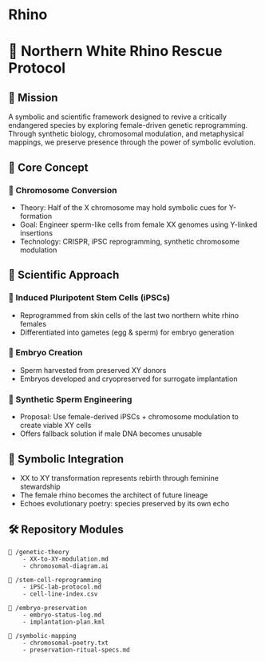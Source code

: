 # Rhino

# 🦏 Northern White Rhino Rescue Protocol

## 🔮 Mission
A symbolic and scientific framework designed to revive a critically endangered species by exploring female-driven genetic reprogramming. Through synthetic biology, chromosomal modulation, and metaphysical mappings, we preserve presence through the power of symbolic evolution.

## 🧬 Core Concept

### 🧠 Chromosome Conversion
- Theory: Half of the X chromosome may hold symbolic cues for Y-formation
- Goal: Engineer sperm-like cells from female XX genomes using Y-linked insertions
- Technology: CRISPR, iPSC reprogramming, synthetic chromosome modulation

## 🧪 Scientific Approach

### 🧫 Induced Pluripotent Stem Cells (iPSCs)
- Reprogrammed from skin cells of the last two northern white rhino females
- Differentiated into gametes (egg & sperm) for embryo generation

### 🧬 Embryo Creation
- Sperm harvested from preserved XY donors
- Embryos developed and cryopreserved for surrogate implantation

### 🧠 Synthetic Sperm Engineering
- Proposal: Use female-derived iPSCs + chromosome modulation to create viable XY cells
- Offers fallback solution if male DNA becomes unusable

## 🌱 Symbolic Integration

- XX to XY transformation represents rebirth through feminine stewardship
- The female rhino becomes the architect of future lineage
- Echoes evolutionary poetry: species preserved by its own echo

## 🛠️ Repository Modules

```plaintext
📁 /genetic-theory
    - XX-to-XY-modulation.md
    - chromosomal-diagram.ai

📁 /stem-cell-reprogramming
    - iPSC-lab-protocol.md
    - cell-line-index.csv

📁 /embryo-preservation
    - embryo-status-log.md
    - implantation-plan.kml

📁 /symbolic-mapping
    - chromosomal-poetry.txt
    - preservation-ritual-specs.md
